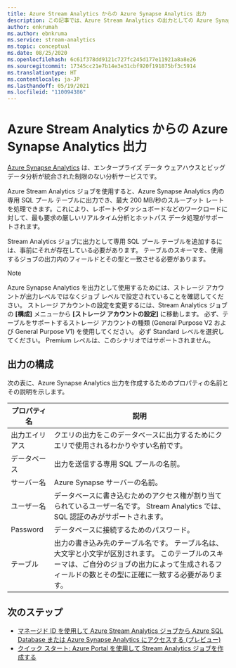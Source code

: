 ```yaml
---
title: Azure Stream Analytics からの Azure Synapse Analytics 出力
description: この記事では、Azure Stream Analytics の出力としての Azure Synapse Analytics について説明します。
author: enkrumah
ms.author: ebnkruma
ms.service: stream-analytics
ms.topic: conceptual
ms.date: 08/25/2020
ms.openlocfilehash: 6c61f378dd9121c727fc245d177e11921a8a8e26
ms.sourcegitcommit: 17345cc21e7b14e3e31cbf920f191875bf3c5914
ms.translationtype: HT
ms.contentlocale: ja-JP
ms.lasthandoff: 05/19/2021
ms.locfileid: "110094386"
---
```

# <a name="azure-synapse-analytics-output-from-azure-stream-analytics"></a>Azure Stream Analytics からの Azure Synapse Analytics 出力

[Azure Synapse Analytics](https://azure.microsoft.com/services/synapse-analytics) は、エンタープライズ データ ウェアハウスとビッグ データ分析が統合された制限のない分析サービスです。 

Azure Stream Analytics ジョブを使用すると、Azure Synapse Analytics 内の専用 SQL プール テーブルに出力でき、最大 200 MB/秒のスループット レートを処理できます。これにより、レポートやダッシュボードなどのワークロードに対して、最も要求の厳しいリアルタイム分析とホットパス データ処理がサポートされます。  

Stream Analytics ジョブに出力として専用 SQL プール テーブルを追加するには、事前にそれが存在している必要があります。 テーブルのスキーマを、使用するジョブの出力内のフィールドとその型と一致させる必要があります。 

> [!NOTE] 
> Azure Synapse Analytics を出力として使用するためには、ストレージ アカウントが出力レベルではなくジョブ レベルで設定されていることを確認してください。 ストレージ アカウントの設定を変更するには、Stream Analytics ジョブの **[構成]** メニューから **[ストレージ アカウントの設定]** に移動します。 必ず、テーブルをサポートするストレージ アカウントの種類 (General Purpose V2 および General Purpose V1) を使用してください。 必ず Standard レベルを選択してください。 Premium レベルは、このシナリオではサポートされません。

## <a name="output-configuration"></a>出力の構成

次の表に、Azure Synapse Analytics 出力を作成するためのプロパティの名前とその説明を示します。

|プロパティ名|説明|
|-|-|
|出力エイリアス |クエリの出力をこのデータベースに出力するためにクエリで使用されるわかりやすい名前です。 |
|データベース |出力を送信する専用 SQL プールの名前。 |
|サーバー名 |Azure Synapse サーバーの名前。  |
|ユーザー名 |データベースに書き込むためのアクセス権が割り当てられているユーザー名です。 Stream Analytics では、SQL 認証のみがサポートされます。 |
|Password |データベースに接続するためのパスワード。 |
|テーブル  | 出力の書き込み先のテーブル名です。 テーブル名は、大文字と小文字が区別されます。 このテーブルのスキーマは、ご自分のジョブの出力によって生成されるフィールドの数とその型に正確に一致する必要があります。|

## <a name="next-steps"></a>次のステップ

* [マネージド ID を使用して Azure Stream Analytics ジョブから Azure SQL Database または Azure Synapse Analytics にアクセスする (プレビュー)](sql-database-output-managed-identity.md)
* [クイック スタート: Azure Portal を使用して Stream Analytics ジョブを作成する](stream-analytics-quick-create-portal.md)
